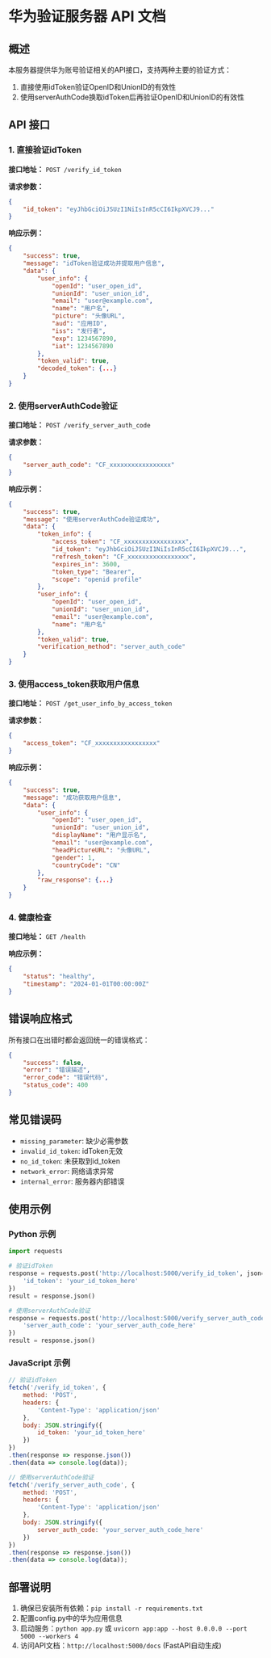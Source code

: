 # 华为验证服务器 API 文档

## 概述
本服务器提供华为账号验证相关的API接口，支持两种主要的验证方式：
1. 直接使用idToken验证OpenID和UnionID的有效性
2. 使用serverAuthCode换取idToken后再验证OpenID和UnionID的有效性

## API 接口

### 1. 直接验证idToken
**接口地址：** `POST /verify_id_token`

**请求参数：**
```json
{
    "id_token": "eyJhbGciOiJSUzI1NiIsInR5cCI6IkpXVCJ9..."
}
```

**响应示例：**
```json
{
    "success": true,
    "message": "idToken验证成功并提取用户信息",
    "data": {
        "user_info": {
            "openId": "user_open_id",
            "unionId": "user_union_id",
            "email": "user@example.com",
            "name": "用户名",
            "picture": "头像URL",
            "aud": "应用ID",
            "iss": "发行者",
            "exp": 1234567890,
            "iat": 1234567890
        },
        "token_valid": true,
        "decoded_token": {...}
    }
}
```

### 2. 使用serverAuthCode验证
**接口地址：** `POST /verify_server_auth_code`

**请求参数：**
```json
{
    "server_auth_code": "CF_xxxxxxxxxxxxxxxxx"
}
```

**响应示例：**
```json
{
    "success": true,
    "message": "使用serverAuthCode验证成功",
    "data": {
        "token_info": {
            "access_token": "CF_xxxxxxxxxxxxxxxxx",
            "id_token": "eyJhbGciOiJSUzI1NiIsInR5cCI6IkpXVCJ9...",
            "refresh_token": "CF_xxxxxxxxxxxxxxxxx",
            "expires_in": 3600,
            "token_type": "Bearer",
            "scope": "openid profile"
        },
        "user_info": {
            "openId": "user_open_id",
            "unionId": "user_union_id",
            "email": "user@example.com",
            "name": "用户名"
        },
        "token_valid": true,
        "verification_method": "server_auth_code"
    }
}
```

### 3. 使用access_token获取用户信息
**接口地址：** `POST /get_user_info_by_access_token`

**请求参数：**
```json
{
    "access_token": "CF_xxxxxxxxxxxxxxxxx"
}
```

**响应示例：**
```json
{
    "success": true,
    "message": "成功获取用户信息",
    "data": {
        "user_info": {
            "openId": "user_open_id",
            "unionId": "user_union_id",
            "displayName": "用户显示名",
            "email": "user@example.com",
            "headPictureURL": "头像URL",
            "gender": 1,
            "countryCode": "CN"
        },
        "raw_response": {...}
    }
}
```

### 4. 健康检查
**接口地址：** `GET /health`

**响应示例：**
```json
{
    "status": "healthy",
    "timestamp": "2024-01-01T00:00:00Z"
}
```

## 错误响应格式
所有接口在出错时都会返回统一的错误格式：

```json
{
    "success": false,
    "error": "错误描述",
    "error_code": "错误代码",
    "status_code": 400
}
```

## 常见错误码
- `missing_parameter`: 缺少必需参数
- `invalid_id_token`: idToken无效
- `no_id_token`: 未获取到id_token
- `network_error`: 网络请求异常
- `internal_error`: 服务器内部错误

## 使用示例

### Python 示例
```python
import requests

# 验证idToken
response = requests.post('http://localhost:5000/verify_id_token', json={
    'id_token': 'your_id_token_here'
})
result = response.json()

# 使用serverAuthCode验证
response = requests.post('http://localhost:5000/verify_server_auth_code', json={
    'server_auth_code': 'your_server_auth_code_here'
})
result = response.json()
```

### JavaScript 示例
```javascript
// 验证idToken
fetch('/verify_id_token', {
    method: 'POST',
    headers: {
        'Content-Type': 'application/json'
    },
    body: JSON.stringify({
        id_token: 'your_id_token_here'
    })
})
.then(response => response.json())
.then(data => console.log(data));

// 使用serverAuthCode验证
fetch('/verify_server_auth_code', {
    method: 'POST',
    headers: {
        'Content-Type': 'application/json'
    },
    body: JSON.stringify({
        server_auth_code: 'your_server_auth_code_here'
    })
})
.then(response => response.json())
.then(data => console.log(data));
```

## 部署说明
1. 确保已安装所有依赖：`pip install -r requirements.txt`
2. 配置config.py中的华为应用信息
3. 启动服务：`python app.py` 或 `uvicorn app:app --host 0.0.0.0 --port 5000 --workers 4`
4. 访问API文档：`http://localhost:5000/docs` (FastAPI自动生成)